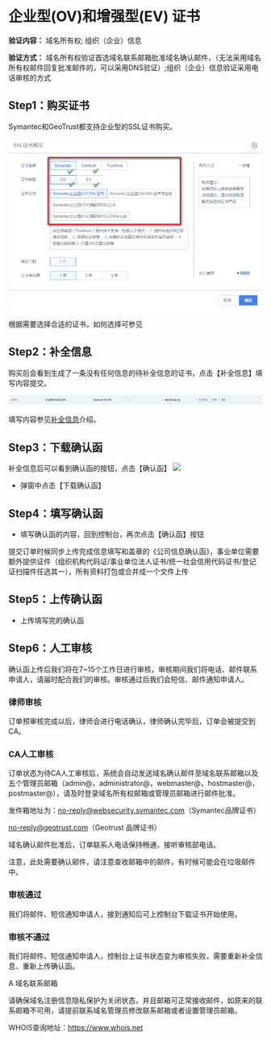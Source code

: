 

# 企业型(OV)和增强型(EV) 证书

**验证内容：** 域名所有权; 组织（企业）信息

**验证方式：** 域名所有权验证首选<wrap em>域名联系邮箱</wrap>批准域名确认邮件，（<wrap
em>无法采用域名所有权邮件回复批准邮件的，可以采用DNS验证</wrap>）;组织（企业）信息验证采用<wrap
em>电话审核</wrap>的方式

## Step1：购买证书

Symantec和GeoTrust都支持企业型的SSL证书购买。

![](/images/ovev.png)

根据需要选择合适的证书，如何选择可参见[](/domain/ussl/process)

## Step2：补全信息

购买后会看到生成了一条没有任何信息的待补全信息的证书，点击【补全信息】填写内容提交。

![](/images/procedure/ov补全.png)

填写内容参见[补全信息](/domain/ussl/operate/complete)介绍。

## Step3：下载确认函

补全信息后可以看到确认函的按钮，点击【确认函】 ![](/security/ussl/确认函.png)

  - 弹窗中点击【下载确认函】

## Step4：填写确认函

  - 填写确认函的内容，回到控制台，再次点击【确认函】按钮

<wrap
em>提交订单时候同步上传完成信息填写和盖章的《公司信息确认函》，事业单位需要额外提供证件（组织机构代码证/事业单位法人证书/统一社会信用代码证书/登记证扫描件任选其一），所有资料打包或合并成一个文件上传</wrap>

## Step5：上传确认函

  - 上传填写完的确认函

## Step6：人工审核

确认函上传后我们将在7\~15个工作日进行审核，审核期间我们将电话、邮件联系申请人，请届时配合我们的审核。审核通过后我们会短信、邮件通知申请人。

### 律师审核

订单预审核完成以后，律师会进行电话确认，律师确认完毕后，订单会被提交到CA。

### CA人工审核

订单状态为待CA人工审核后，系统会自动发送域名确认邮件至域名联系邮箱以及五个管理员邮箱（admin@，administrator@，webmaster@，hostmaster@，postmaster@），请及时登录域名所有权邮箱或管理员邮箱进行邮件批准。

发件箱地址为：no-reply@websecurity.symantec.com（Symantec品牌证书）

no-reply@geotrust.com（Geotrust 品牌证书）

域名确认邮件批准后，订单联系人电话保持畅通，接听审核部电话。

<wrap em>注意，此处需要确认邮件，请注意查收邮箱中的邮件，有时候可能会在垃圾邮件中。</wrap>

### 审核通过

我们将邮件、短信通知申请人，接到通知后可上控制台下载证书开始使用。

### 审核不通过

我们将邮件、短信通知申请人，控制台上证书状态变为审核失败，需要重新补全信息、重新上传确认函。

A 域名联系邮箱

请确保域名注册信息隐私保护为关闭状态，并且邮箱可正常接收邮件，如原来的联系邮箱不可用，请提前联系域名管理员修改联系邮箱或者设置管理员邮箱。

WHOIS查询地址：<https://www.whois.net>
